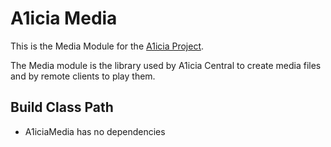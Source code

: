 # A1icia Media

This is the Media Module for the [A1icia Project](https://github.com/markhull/A1icia).

The Media module is the library used by A1icia Central to create media files and by remote clients to play them.

## Build Class Path
* A1iciaMedia has no dependencies
